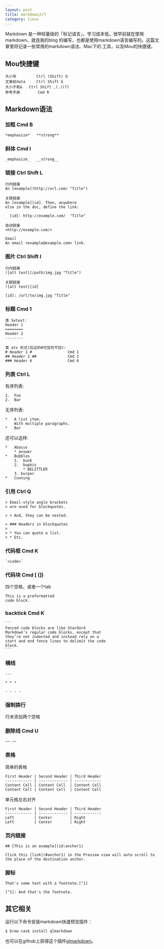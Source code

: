 ```yaml
---
layout: post
title: markdown入门
category: linux
---
```



Markdown 是一种轻量级的「标记语言」，学习成本低。很早前就在使用markdown，就连我的blog
的编写，也都是使用markdown语言编写的。这篇文章里将记录一些常用的markdown语法、Mac下的
工具，以及Mou的快捷键。

## Mou快捷键

	大小写 		Ctrl (Shift) U
	文章前data 	Ctrl Shift G
	大小于和& 	Ctrl Shift ,(.)(7)
	参考手册 		Cmd R




## Markdown语法

### 加粗 Cmd B
	*emphasize*   **strong** 	
	
### 斜体 Cmd I				
	_emphasize_   __strong__					
	

### 链接 Ctrl Shift L

	行内链接
	An [example](http://url.com/ "Title")		
	
	关联链接
	An [example][id]. Then, anywhere
	else in the doc, define the link:
	
	  [id]: http://example.com/  "Title"	
	  	
	自动链接
	<http://example.com/>
	  	
	Email
	An email <example@example.com> link.
	
### 图片 Ctrl Shift I
	行内链接
	![alt text](/path/img.jpg "Title")			
	
	关联链接
	![alt text][id]								
	
	[id]: /url/to/img.jpg "Title"
	
### 标题 Cmd 1
	类 Setext:
	Header 1
	========
	Header 2
	--------
	
	类 atx 形式(后边的#可加可不加):
	# Header 1 #				Cmd 1
	## Header 2 ##				Cmd 2
	### Header 6				Cmd 6

### 列表 Ctrl L

有序列表:

	1.  Foo
	2.  Bar

无序列表:

	*   A list item.			
	    With multiple paragraphs.
	*   Bar
	
还可以这样:

	*   Abacus
	    * answer
	*   Bubbles
	    1.  bunk
	    2.  bupkis
	        * BELITTLER
	    3. burper
	*   Cunning
	
### 引用 Ctrl Q
	> Email-style angle brackets		
	> are used for blockquotes.
	
	> > And, they can be nested.
	
	> ### Headers in blockquotes
	> 
	> * You can quote a list.
	> * Etc.

### 代码框 Cmd K	

	`<code>` 		


### 代码块 Cmd [ (])

四个空格，或者一个tab

    This is a preformatted		
    code block.
    
### backtick  Cmd K

	```				
	Fenced code blocks are like Stardard
	Markdown’s regular code blocks, except that
	they’re not indented and instead rely on a
	start and end fence lines to delimit the code
	block.
	```
    
### 横线

	---
	
	* * *
	
	- - - - 

### 强制换行

行末添加两个空格

### 删除线 Cmd U

	~~ ~~		


### 表格
简单的表格

	First Header | Second Header | Third Header
	------------ | ------------- | ------------
	Content Cell | Content Cell  | Content Cell
	Content Cell | Content Cell  | Content Cell

单元格左右对齐

	First Header | Second Header | Third Header
	:----------- | :-----------: | -----------:
	Left         | Center        | Right
	Left         | Center        | Right

### 页内链接

	## [This is an example](id:anchor1)
	
	Click this [link](#anchor1) in the Preview view will auto scroll to the place of the destination anchor.

### 脚标

	That's some text with a footnote.[^1]
	
	[^1]: And that's the footnote.

## 其它相关

运行以下命令安装markdown快速预览插件：

	$ brew cask install qlmarkdown
	
也可以在github上获得这个插件[qlmarkdown](https://github.com/toland/qlmarkdown)。
